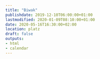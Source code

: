 ```yaml
---
title: "Biwak"
publishdate: 2019-12-10T06:00:00+01:00
lastmodified: 2020-01-09T08:10:00+01:00
date: 2020-05-16T16:30:00+02:00
location: platz
draft: false
outputs:
- html
- calendar
---
```

